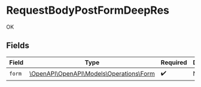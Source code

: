 # RequestBodyPostFormDeepRes

OK


## Fields

| Field                                                                      | Type                                                                       | Required                                                                   | Description                                                                |
| -------------------------------------------------------------------------- | -------------------------------------------------------------------------- | -------------------------------------------------------------------------- | -------------------------------------------------------------------------- |
| `form`                                                                     | [\OpenAPI\OpenAPI\Models\Operations\Form](../../Models/Operations/Form.md) | :heavy_check_mark:                                                         | N/A                                                                        |
